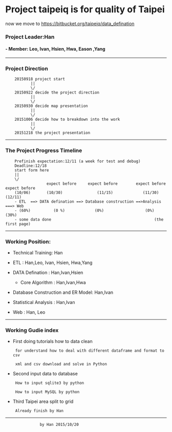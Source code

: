 # Project taipeiq is for quality of Taipei
now we move to https://bitbucket.org/taipeiq/data_defination
### Project Leader:Han
#### - Member: Leo, Ivan, Hsien, Hwa, Eason ,Yang
---------------------------------------
###  Project Direction

        20150918 project start
               ||
               \/
        20150922 decide the project direction
               ||
               \/
        20150930 decide map presentation
               ||
               \/
        20151006 decide how to breakdown into the work 
               ||
               \/
        20151218 the project presentation
---------------------------------------
### The Project Progress Timeline
        Prefinish expectation:12/11 (a week for test and debug) 
        Deadline:12/18
        start form here 
        ||
        \/       
                      expect before     expect before        expect before   expect before
        (10/06)       (10/30)               (11/15)             (11/30)      (12/11) 
        - ETL  ==> DATA defination ==> Database construction ==>Analysis ===> Web 
        - (60%)          (0 %)             (0%)                  (0%)        (30%)
        - some data done                                             (the first page)

---------------------------------------
### Working Position:

- Technical Training: Han

- ETL : Han,Leo, Ivan, Hsien, Hwa,Yang

- DATA Defination : Han,Ivan,Hsien
   - Core Algorithm : Han,Ivan,Hwa

- Database Construction and ER Model: Han,Ivan

- Statistical Analysis : Han,Ivan

- Web : Han, Leo 

---------------------------------------
### Working Gudie index

- First doing tutorials  how to data clean 
  
       for understand how to deal with different dataframe and format to csv
	   
	   xml and csv download and solve in Python

- Second input data to database
       
	   How to input sqlite3 by python
	   
	   How to input MySQL by python
	   
	   
- Third Taipei area split to grid

	   Already finish by Han            

---------------------------------------	   
	               by Han 2015/10/20
